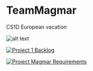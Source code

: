 # TeamMagmar

CS1D European vacation

![alt text](https://i.postimg.cc/vTZDYTky/magmar.png)


[![Project 1 Backlog](https://img.shields.io/badge/Doc-Backlog-blueviolet)](https://docs.google.com/document/d/1vv1M_nVyrmXE4dFy8qvDx3E9EwxmguDaSK_trZyPLvg/edit)


[![Project Magmar Requirements](https://img.shields.io/badge/Doc-Requirements-9cf)](https://docs.google.com/document/d/1qZDJcIs2vRNuiRiVrOTQCtlKkLunnrothJ01GGq9iok/edit?usp=sharing)
